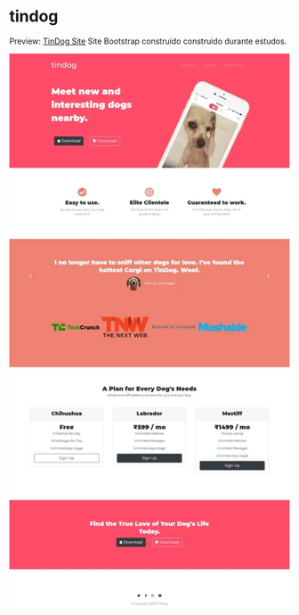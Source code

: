# tindog
Preview: [TinDog Site](https://devalvez.github.io/tindog/)
Site Bootstrap construido construido durante estudos.

![image](./tindog.jpg "tindog")
